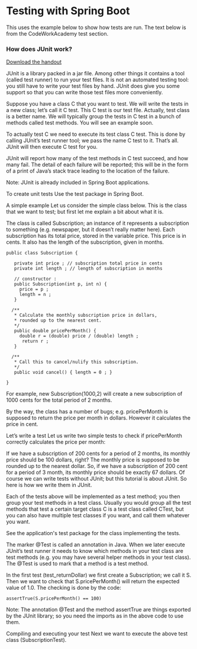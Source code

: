 # Testing with Spring Boot 

This uses the example below to show how tests are run. The text below is from the CodeWorkAcademy test section. 

### How does JUnit work?

[Download the handout](https://canvas.instructure.com/courses/1167890/files/52109336/download?wrap=1)

JUnit is a library packed in a jar file. Among other things it contains a tool (called test runner) to run your test files. It is not an automated testing tool: you still have to write your test files by hand. JUnit does give you some support so that you can write those test files more conveniently.

Suppose you have a class C that you want to test. We will write the tests in a new class; let’s call it C test. This C test is our test file. Actually, test class is a better name. We will typically group the tests in C test in a bunch of methods called test methods. You will see an example soon.

To actually test C we need to execute its test class C test. This is done by calling JUnit’s test runner tool; we pass the name C test to it. That’s all. JUnit will then execute C test for you.

JUnit will report how many of the test methods in C test succeed, and how many fail. The detail of each failure will be reported; this will be in the form of a print of Java’s stack trace leading to the location of the failure.

Note: JUnit is already included in Spring Boot applications. 


To create unit tests
Use the test package in Spring Boot. 
 

A simple example
Let us consider the simple class below. This is the class that we want to test; but first let me explain a bit about what it is.

The class is called Subscription; an instance of it represents a subscription to something (e.g. newspaper, but it doesn’t really matter here). Each subscription has its total price, stored in the variable price. This price is in cents. It also has the length of the subscription, given in months.
```
public class Subscription {

   private int price ; // subscription total price in cents
   private int length ; // length of subscription in months

   // constructor :
   public Subscription(int p, int n) {
     price = p ;
     length = n ;
   }

  /**
   * Calculate the monthly subscription price in dollars,
   * rounded up to the nearest cent.
   */
   public double pricePerMonth() {
     double r = (double) price / (double) length ;
      return r ;
   }

  /**
   * Call this to cancel/nulify this subscription.
   */
   public void cancel() { length = 0 ; }

}
```

For example, new Subscription(1000,2) will create a new subscription of 1000 cents for the total period of 2 months.

By the way, the class has a number of bugs; e.g. pricePerMonth is supposed to return the price per month in dollars. However it calculates the price in cent.

Let’s write a test
Let us write two simple tests to check if pricePerMonth correctly calculates the price per month:

If we have a subscription of 200 cents for a period of 2 months, its monthly price should be 100 dollars, right?
The monthly price is supposed to be rounded up to the nearest dollar. So, if we have a subscription of 200 cent for a period of 3 month, its monthly price should be exactly 67 dollars.
Of course we can write tests without JUnit; but this tutorial is about JUnit. So here is how we write them in JUnit.

Each of the tests above will be implemented as a test method; you then group your test methods in a test class. Usually you would group all the test methods that test a certain target class C is a test class called CTest, but you can also have multiple test classes if you want, and call them whatever you want.

See the application's test package for the class implementing the tests. 

The marker @Test is called an annotation in Java. When we later execute JUnit’s test runner it needs to know which methods in your test class are test methods (e.g. you may have several helper methods in your test class). The @Test is used to mark that a method is a test method.

In the first test (test_returnDollar) we first create a Subscription; we call it S. Then we want to check that S.pricePerMonth() will return the expected value of 1.0. The checking is done by the code:

```
assertTrue(S.pricePerMonth() == 100)
```
Note: The annotation @Test and the method assertTrue are things exported by the JUnit library; so you need the imports as in the above code to use them.

Compiling and executing your test
Next we want to execute the above test class (SubscriptionTest).

